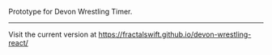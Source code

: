 Prototype for Devon Wrestling Timer.

<hr />

Visit the current version at  https://fractalswift.github.io/devon-wrestling-react/
